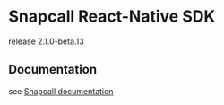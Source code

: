 # Snapcall React-Native SDK

release 2.1.0-beta.13

## Documentation

see [Snapcall documentation](https://doc.snapcall.io/#react-native)
